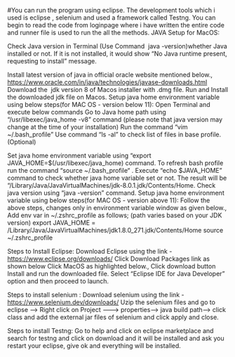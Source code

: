 #You can run the program using eclipse.
The development tools which i used is eclipse , selenium and used a framework called Testng.
You can begin to read the code from loginpage where i have written the entire code and runner file is used to run the all the methods.
JAVA Setup for MacOS:

Check Java version in Terminal (Use Command  java -version)whether Java installed or not. If it is not installed, it would show “No Java runtime present, requesting to install” message.

Install latest version of java in official oracle website mentioned below.,
https://www.oracle.com/in/java/technologies/javase-downloads.html
Download the  jdk version 8 of Macos installer with .dmg file.
Run and Install the downloaded jdk file on Macos.
Setup java home environment variable using below steps(for MAC OS -  version below 11):
Open Terminal and execute below commands
Go to Java home path using “/usr/libexec/java_home -v8” command (please note that java version may change at the time of your installation)
Run the command “vim ~/.bash_profile”
Use command “ls -al” to check list of files in base profile. (Optional)

Set java home environment variable using “export JAVA_HOME=$(/usr/libexec/java_home) command.
To refresh bash profile run the command “source ~/.bash_profile“ .
Execute “echo $JAVA_HOME” command to check whether java home variable set or not. The result will be “/Library/Java/JavaVirtualMachines/jdk-8.0.1.jdk/Contents/Home.
Check java version using “java -version” command.
Setup java home environment variable using below steps(for MAC OS -  version above 11):
Follow the above steps, changes only in environment variable window as given below.,
Add env var in ~/.zshrc_profile as follows; (path varies based on your JDK version)
export JAVA_HOME = /Library/Java/JavaVirtualMachines/jdk1.8.0_271.jdk/Contents/Home
source ~/.zshrc_profile

Steps to Install Eclipse:
Download Eclipse using the link - https://www.eclipse.org/downloads/
Click Download Packages link as shown below
Click MacOS as highlighted below.,
Click download button
Install and run the downloaded file.
Select “Eclipse IDE for Java Developer” option and then proceed to launch.


Steps to install selenium :
Download selenium using the link - https://www.selenium.dev/downloads/
Uzip the selenium files and go to  eclipse --> Right click on Project ---> properties--> java build path--> click class and add the external jar files of selenium and click apply and close.

Steps to install Testng:
Go to help and click on eclipse marketplace and search for testng and click on download and it will be installed and ask you restart your eclipse, give ok and everything will be installed.
